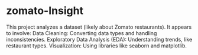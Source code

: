 # zomato-Insight
This project analyzes a dataset (likely about Zomato restaurants). It appears to involve:  Data Cleaning: Converting data types and handling inconsistencies. Exploratory Data Analysis (EDA): Understanding trends, like restaurant types. Visualization: Using libraries like seaborn and matplotlib.
